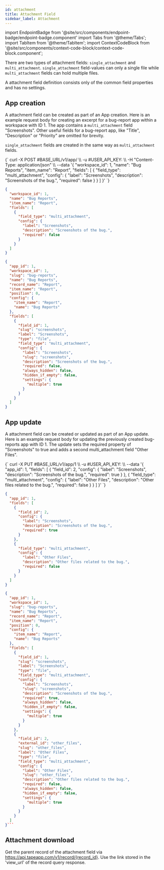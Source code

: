 ```yaml
---
id: attachment
title: Attachment Field
sidebar_label: Attachment
---
```


import EndpointBadge from '@site/src/components/endpoint-badge/endpoint-badge.component'
import Tabs from '@theme/Tabs';
import TabItem from '@theme/TabItem';
import ContextCodeBlock from '@site/src/components/context-code-block/context-code-block.component';

There are two types of attachment fields: `single_attachment` and `multi_attachment`.
`single_attachment` field-values can only a single file while `multi_attachment` fields can hold multiple files.

A attachment field definition consists only of the common field properties and has no settings.

## App creation

<EndpointBadge method="POST" url="https://api.tapeapp.com/v1/app" />

A attachment field can be created as part of an App creation. Here is an example request body for creating an excerpt for a bug-report app within a workspace with ID 1.
The app contains a `multi_attachment` field "Screenshots". Other useful fields for a bug-report app, like "Title", "Description" or "Priority" are omitted for brevity.

`single_attachment` fields are created in the same way as `multi_attachment` fields.

<Tabs defaultValue="curl">

<TabItem value="curl" label="cURL">
<ContextCodeBlock language="shell" title='➡️      Request'>
{` curl -X POST #BASE_URL/v1/app/ \\
   -u #USER_API_KEY: \\
   -H "Content-Type: application/json" \\
   --data '{
    "workspace_id": 1,
    "name": "Bug Reports",
    "item_name": "Report",
    "fields": [
      {
        "field_type": "multi_attachment",
        "config": {
          "label": "Screenshots", 
          "description": "Screenshots of the bug.",
          "required": false
        }
      }
    ] 
  }'
`}
</ContextCodeBlock>
</TabItem>

<TabItem value="json" label="JSON">

```json title="➡️      Request">
{
  "workspace_id": 1,
  "name": "Bug Reports",
  "item_name": "Report",
  "fields": [
    {
      "field_type": "multi_attachment",
      "config": {
        "label": "Screenshots",
        "description": "Screenshots of the bug.",
        "required": false
      }
    }
  ]
}
```

</TabItem>
</Tabs>

```json title="⬅️      Response"
{
  "app_id": 1,
  "workspace_id": 1,
  "slug": "bug-reports",
  "name": "Bug Reports",
  "record_name": "Report",
  "item_name": "Report",
  "position": 0,
  "config": {
    "item_name": "Report",
    "name": "Bug Reports"
  },
  "fields": [
    {
      "field_id": 1,
      "slug": "screenshots",
      "label": "Screenshots",
      "type": "file",
      "field_type": "multi_attachment",
      "config": {
        "label": "Screenshots",
        "slug": "screenshots",
        "description": "Screenshots of the bug.",
        "required": false,
        "always_hidden": false,
        "hidden_if_empty": false,
        "settings": {
          "multiple": true
        }
      }
    }
  ]
}
```

## App update

<EndpointBadge method="PUT" url="https://api.tapeapp.com/v1/app/{appId}" />

A attachment field can be created or updated as part of an App update. Here is an example request body for updating the previously created bug-reports app with ID 1.
The update sets the required property of "Screenshots" to true and adds a second multi_attachment field "Other Files".

<Tabs defaultValue="curl">

<TabItem value="curl" label="cURL">
<ContextCodeBlock language="shell" title='➡️      Request'>
{`
curl -X PUT #BASE_URL/v1/app/1 \\
    -u #USER_API_KEY: \\
   --data '{
    "app_id": 1,
    "fields": [
      {
        "field_id": 2,
        "config": {
          "label": "Screenshots",
          "description": "Screenshots of the bug.",
          "required": true
        }
      },
      {
        "field_type": "multi_attachment",
        "config": {
          "label": "Other Files",
          "description": "Other files related to the bug.",
          "required": false
        }
      }
    ] 
  }'
`}
</ContextCodeBlock>
</TabItem>

<TabItem value="json" label="JSON">

```json title="➡️      Request">
{
  "app_id": 1,
  "fields": [
    {
      "field_id": 2,
      "config": {
        "label": "Screenshots",
        "description": "Screenshots of the bug.",
        "required": true
      }
    },
    {
      "field_type": "multi_attachment",
      "config": {
        "label": "Other Files",
        "description": "Other files related to the bug.",
        "required": false
      }
    }
  ]
}
```

</TabItem>
</Tabs>

````json title="⬅️      Response"
{
  "app_id": 1,
  "workspace_id": 1,
  "slug": "bug-reports",
  "name": "Bug Reports",
  "record_name": "Report",
  "item_name": "Report",
  "position": 0,
  "config": {
    "item_name": "Report",
    "name": "Bug Reports"
  },
  "fields": [
    {
      "field_id": 1,
      "slug": "screenshots",
      "label": "Screenshots",
      "type": "file",
      "field_type": "multi_attachment",
      "config": {
        "label": "Screenshots",
        "slug": "screenshots",
        "description": "Screenshots of the bug.",
        "required": true,
        "always_hidden": false,
        "hidden_if_empty": false,
        "settings": {
          "multiple": true
        }
      }
    },
    {
      "field_id": 2,
      "external_id": "other_files",
      "slug": "other_files",
      "label": "Other Files",
      "type": "file",
      "field_type": "multi_attachment",
      "config": {
        "label": "Other Files",
        "slug": "other_files",
        "description": "Other files related to the bug.",
        "required": false,
        "always_hidden": false,
        "hidden_if_empty": false,
        "settings": {
          "multiple": true
        }
      }
    }
  ]
}```

````
## Attachment download
Get the parent record of the attachment field via https://api.tapeapp.com/v1/record/{record_id}. Use the link stored in the 'view_url' of the record query response.
